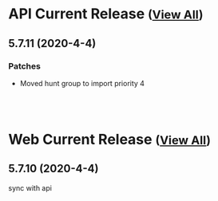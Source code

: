 
# API Current Release <small>([View All](/API.md))</small>
## 5.7.11 (2020-4-4)
### Patches 

- Moved hunt group to import priority 4

<br><br>
# Web Current Release <small>([View All](/Web.md))</small>
## 5.7.10 (2020-4-4)
sync with api

  